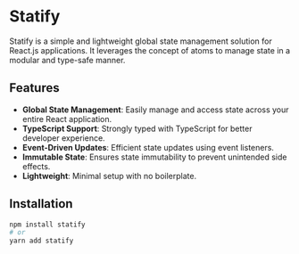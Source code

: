 # Statify

Statify is a simple and lightweight global state management solution for React.js applications. It leverages the concept of atoms to manage state in a modular and type-safe manner.

## Features

- **Global State Management**: Easily manage and access state across your entire React application.
- **TypeScript Support**: Strongly typed with TypeScript for better developer experience.
- **Event-Driven Updates**: Efficient state updates using event listeners.
- **Immutable State**: Ensures state immutability to prevent unintended side effects.
- **Lightweight**: Minimal setup with no boilerplate.

## Installation

```bash
npm install statify
# or
yarn add statify
